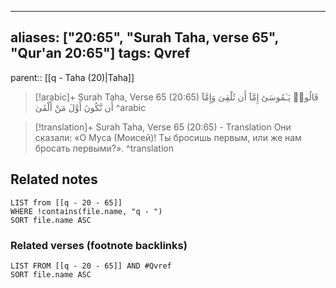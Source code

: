 
---
aliases: ["20:65", "Surah Taha, verse 65", "Qur'an 20:65"]
tags: Qvref
---

parent:: [[q - Taha (20)|Taha]]

> [!arabic]+ Surah Taha, Verse 65 (20:65)
> <span class="quran-arabic">قَالُوا۟ يَـٰمُوسَىٰٓ إِمَّآ أَن تُلْقِىَ وَإِمَّآ أَن نَّكُونَ أَوَّلَ مَنْ أَلْقَىٰ</span>
^arabic

> [!translation]+ Surah Taha, Verse 65 (20:65) - Translation
> Они сказали: «О Муса (Моисей)! Ты бросишь первым, или же нам бросать первыми?».
^translation



## Related notes
```dataview
LIST from [[q - 20 - 65]]
WHERE !contains(file.name, "q - ")
SORT file.name ASC
```

### Related verses (footnote backlinks)
```dataview
LIST FROM [[q - 20 - 65]] AND #Qvref
SORT file.name ASC
```

